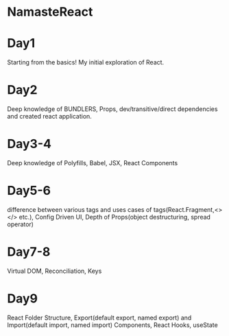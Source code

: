 # NamasteReact

# Day1
Starting from the basics!  My initial exploration of React.

# Day2
 Deep knowledge of BUNDLERS, Props, dev/transitive/direct dependencies and created react application.

# Day3-4
Deep knowledge of Polyfills, Babel, JSX, React Components

# Day5-6
difference between various tags and uses cases of tags(React.Fragment,<></> etc.), Config Driven UI, Depth of Props(object destructuring, spread operator)

# Day7-8
Virtual DOM, Reconciliation, Keys

# Day9
React Folder Structure, Export(default export, named export) and Import(default import, named import)  Components, React Hooks, useState
